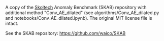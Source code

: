 A copy of the [Skoltech](https://www.skoltech.ru/en) Anomaly Benchmark (SKAB) repository with additional method "Conv_AE_dilated" (see algorithms/Conv_AE_dilated.py and notebooks/Conv_AE_dilated.ipynb). The original MIT license file is intact.

See the SKAB repository: https://github.com/waico/SKAB